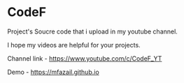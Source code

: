 # CodeF

Project's Soucre code that i upload in my youtube channel.

I hope my videos are helpful for your projects.

Channel link - https://www.youtube.com/c/CodeF_YT

Demo - https://mfazail.github.io
